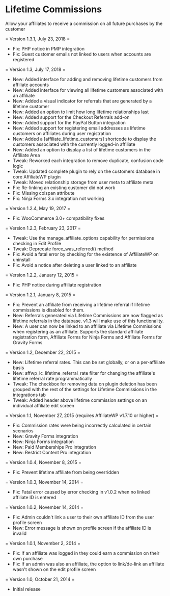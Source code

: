 Lifetime Commissions
====================

Allow your affiliates to receive a commission on all future purchases by the customer

= Version 1.3.1, July 23, 2018 =
* Fix: PHP notice in PMP integration
* Fix: Guest customer emails not linked to users when accounts are registered

= Version 1.3, July 17, 2018 =
* New: Added interface for adding and removing lifetime customers from affiliate accounts
* New: Added interface for viewing all lifetime customers associated with an affiliate
* New: Added a visual indicator for referrals that are generated by a lifetime customer
* New: Added an option to limit how long lifetime relationships last
* New: Added support for the Checkout Referrals add-on
* New: Added support for the PayPal Button integration
* New: Added support for registering email addresses as lifetime customers on affiliates during user registration
* New: Added a [affiliate_lifetime_customers] shortcode to display the customers associated with the currently logged-in affiliate
* New: Added an option to display a list of lifetime customers in the Affiliate Area
* Tweak: Reworked each integration to remove duplicate, confusion code logic
* Tweak: Updated complete plugin to rely on the customers database in core AffiliateWP plugin
* Tweak: Moved relationship storage from user meta to affiliate meta
* Fix: Re-linking an existing customer did not work
* Fix: Missing colspan attribute
* Fix: Ninja Forms 3.x integration not working

= Version 1.2.4, May 19, 2017 =
* Fix: WooCommerce 3.0+ compatibility fixes

= Version 1.2.3, February 23, 2017 =

* Tweak: Use the manage_affiliate_options capability for permissions checking in Edit Profile
* Tweak: Deprecate force_was_referred() method
* Fix: Avoid a fatal error by checking for the existence of AffiliateWP on uninstall
* Fix: Avoid a notice after deleting a user linked to an affiliate

= Version 1.2.2, January 12, 2015 =

* Fix: PHP notice during affiliate registration

= Version 1.2.1, January 8, 2015 =

* Fix: Prevent an affiliate from receiving a lifetime referral if lifetime commissions is disabled for them.
* New: Referrals generated via Lifetime Commissions are now flagged as lifetime referrals in the database. v1.3 will make use of this functionality.
* New: A user can now be linked to an affiliate via Lifetime Commissions when registering as an affiliate. Supports the standard affiliate registration form, Affiliate Forms for Ninja Forms and Affiliate Forms for Gravity Forms

= Version 1.2, December 22, 2015 =
* New: Lifetime referral rates. This can be set globally, or on a per-affiliate basis
* New: affwp_lc_lifetime_referral_rate filter for changing the affiliate's lifetime referral rate programmatically
* Tweak: The checkbox for removing data on plugin deletion has been grouped with the rest of the settings for Lifetime Commissions in the integrations tab
* Tweak: Added header above lifetime commission settings on an individual affiliate edit screen

= Version 1.1, November 27, 2015 (requires AffiliateWP v1.7.10 or higher) =
* Fix: Commission rates were being incorrectly calculated in certain scenarios
* New: Gravity Forms integration
* New: Ninja Forms integration
* New: Paid Memberships Pro integration
* New: Restrict Content Pro integration

= Version 1.0.4, November 8, 2015 =
* Fix: Prevent lifetime affiliate from being overridden

= Version 1.0.3, November 14, 2014 =
* Fix: Fatal error caused by error checking in v1.0.2 when no linked affiliate ID is entered

= Version 1.0.2, November 14, 2014 =
* Fix: Admin couldn't link a user to their own affiliate ID from the user profile screen
* New: Error message is shown on profile screen if the affiliate ID is invalid

= Version 1.0.1, November 2, 2014 =
* Fix: If an affiliate was logged in they could earn a commission on their own purchase
* Fix: If an admin was also an affiliate, the option to link/de-link an affiliate wasn't shown on the edit profile screen

= Version 1.0, October 21, 2014 =
* Initial release
